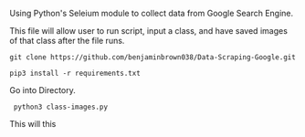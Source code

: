 Using Python's Seleium module to collect data from Google Search Engine. 

This file will allow user to run script, input a class, and have saved images of that class after the file runs. 


```git clone https://github.com/benjaminbrown038/Data-Scraping-Google.git```

```pip3 install -r requirements.txt```

Go into Directory.

``` python3 class-images.py```

This will this 
